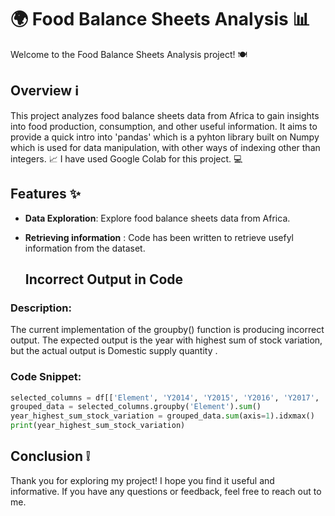 # 🌍 Food Balance Sheets Analysis 📊

Welcome to the Food Balance Sheets Analysis project! 🍽️

## Overview ℹ️

This project analyzes food balance sheets data from Africa to gain insights into food production, consumption, and  other useful information.
It aims to provide a quick intro into 'pandas' which is a pyhton library built on Numpy which is used for data manipulation, with other ways of indexing other than integers. 📈
I have used Google Colab for this project. 💻

## Features ✨

- **Data Exploration**: Explore food balance sheets data from Africa.
- **Retrieving information** : Code has been written to retrieve usefyl information from the dataset.

  ## Incorrect Output in Code

### Description:
The current implementation of the groupby() function is producing incorrect output. The expected output is the year with highest sum of stock variation, but the actual output is Domestic supply quantity .

### Code Snippet:
```python
selected_columns = df[['Element', 'Y2014', 'Y2015', 'Y2016', 'Y2017', 'Y2018']]
grouped_data = selected_columns.groupby('Element').sum()
year_highest_sum_stock_variation = grouped_data.sum(axis=1).idxmax()
print(year_highest_sum_stock_variation)
```
## Conclusion ❕
Thank you for exploring my project! I hope you find it useful and informative. If you have any questions or feedback, feel free to reach out to me.



